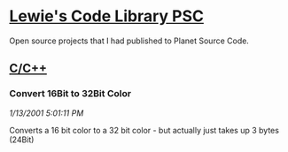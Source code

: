 # [Lewie's Code Library PSC](../../README.md)

Open source projects that I had published to Planet Source Code.

## [C/C++](../README.md)

### Convert 16Bit to 32Bit Color

*1/13/2001 5:01:11 PM*

Converts a 16 bit color to a 32 bit color - but actually just takes up 3 bytes (24Bit)


